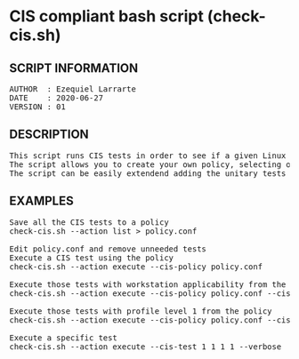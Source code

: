 # CIS compliant bash script (check-cis.sh)

**SCRIPT INFORMATION**
---------------------------------------------------------
<pre>
AUTHOR  : Ezequiel Larrarte
DATE    : 2020-06-27
VERSION : 01
</pre>

**DESCRIPTION**
---------------------------------------------------------
<pre>
This script runs CIS tests in order to see if a given Linux server/workstation is CIS compliant.
The script allows you to create your own policy, selecting only the CIS tests you need. Also, you can log the results to a file for easy SIEM integration, using KV log format.
The script can be easily extendend adding the unitary tests for a specific Linux distribution. At the time of writing, only Ubuntu 18.04 CIS 2.0.1 is supported (work in progress).
</pre>

**EXAMPLES**
---------------------------------------------------------
<pre>
Save all the CIS tests to a policy
check-cis.sh --action list > policy.conf

Edit policy.conf and remove unneeded tests
Execute a CIS test using the policy
check-cis.sh --action execute --cis-policy policy.conf

Execute those tests with workstation applicability from the policy
check-cis.sh --action execute --cis-policy policy.conf --cis-pa workstation

Execute those tests with profile level 1 from the policy
check-cis.sh --action execute --cis-policy policy.conf --cis-pl 1

Execute a specific test
check-cis.sh --action execute --cis-test 1_1_1_1 --verbose
</pre>

